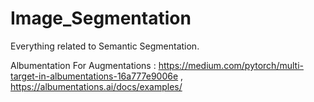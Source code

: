 # Image_Segmentation
Everything related to Semantic Segmentation.


Albumentation For Augmentations : https://medium.com/pytorch/multi-target-in-albumentations-16a777e9006e
                                ,  https://albumentations.ai/docs/examples/
